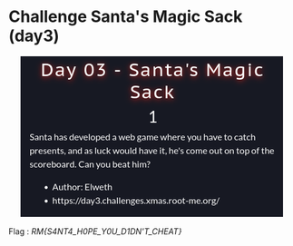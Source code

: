 # Challenge Santa's Magic Sack (day3)

<p align="center"><img src="Screenshots/S1.png" alt="Desc"></p>

Flag : _RM{S4NT4_H0PE_Y0U_D1DN'T_CHEAT}_

